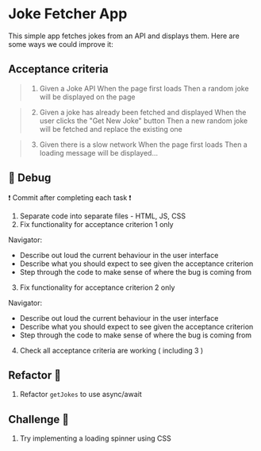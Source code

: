 # Joke Fetcher App

This simple app fetches jokes from an API and displays them. Here are some ways we could improve it:

## Acceptance criteria

> 1. Given a Joke API
>    When the page first loads
>    Then a random joke will be displayed on the page

> 2. Given a joke has already been fetched and displayed
>    When the user clicks the "Get New Joke" button
>    Then a new random joke will be fetched and replace the existing one

> 3. Given there is a slow network
>    When the page first loads
>    Then a loading message will be displayed...

## 🐛 Debug

❗ Commit after completing each task ❗

1. Separate code into separate files - HTML, JS, CSS
2. Fix functionality for acceptance criterion 1 only

Navigator:

- Describe out loud the current behaviour in the user interface
- Describe what you should expect to see given the acceptance criterion
- Step through the code to make sense of where the bug is coming from

3. Fix functionality for acceptance criterion 2 only

Navigator:

- Describe out loud the current behaviour in the user interface
- Describe what you should expect to see given the acceptance criterion
- Step through the code to make sense of where the bug is coming from

4. Check all acceptance criteria are working ( including 3 )

## Refactor 🧹

1. Refactor `getJokes` to use async/await

## Challenge 💪

1. Try implementing a loading spinner using CSS
